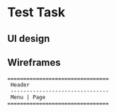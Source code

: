 # Test Task

## UI design

## Wireframes

```
================================
 Header
 -------------------------------
 Menu | Page
================================
```